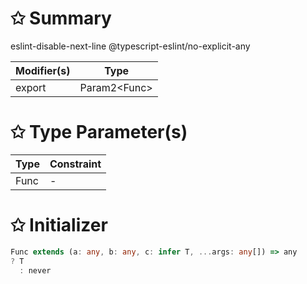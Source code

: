 # &#10025; Summary

eslint-disable-next-line @typescript-eslint/no-explicit-any

| Modifier(s)                            | Type                     |
|----------------------------------------|--------------------------|
| export | Param2&lt;Func&gt; |

# &#10025; Type Parameter(s)

| Type | Constraint |
| ---- | ---------- |
| Func | -          |

# &#10025; Initializer

```ts
Func extends (a: any, b: any, c: infer T, ...args: any[]) => any
? T
  : never
```